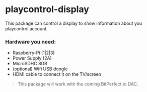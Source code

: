 # playcontrol-display

This package can control a display to show information about you playcontrol account.

### Hardware you need:

 * Raspberry-Pi (1|2|3)
 * Power Supply (2A)
 * MicroSDHC 8GB
 * (optional) Wifi USB dongle
 * HDMI cable to connect it on the TV/screen


 > This package will work with the coming BitPerfect.io DAC.
